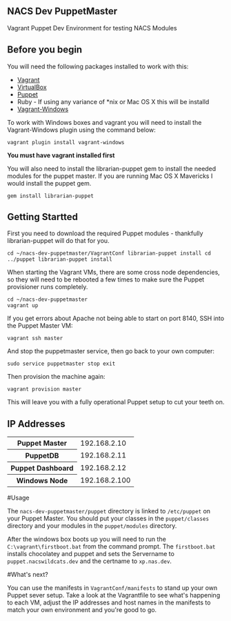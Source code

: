 ## NACS Dev PuppetMaster

Vagrant Puppet Dev Environment for testing NACS Modules


## Before you begin

You will need the following packages installed to work with this:

* [Vagrant](http://vagrantup.com)
* [VirtualBox](http://www.virtualbox.org)
* [Puppet](http://www.puppetlabs.com)
* Ruby - If using any variance of *nix or Mac OS X this will be installd
* [Vagrant-Windows](https://github.com/WinRB/vagrant-windows)

To work with Windows boxes and vagrant you will need to install the Vagrant-Windows plugin using the command below:

``vagrant plugin install vagrant-windows``

**You must have vagrant installed first**

You will also need to install the librarian-puppet gem to install the needed modules for the puppet master.  If you are running Mac OS X Mavericks I would install the puppet gem.

``gem install librarian-puppet``


## Getting Startted

First you need to download the required Puppet modules - thankfully librarian-puppet will do that for you.

``
cd ~/nacs-dev-puppetmaster/VagrantConf
librarian-puppet install
cd ../puppet
librarian-puppet install
``

When starting the Vagrant VMs, there are some cross node dependencies, so they will need to be rebooted a few times to make sure the Puppet provisioner runs completely.

```
cd ~/nacs-dev-puppetmaster
vagrant up
```

If you get errors about Apache not being able to start on port 8140, SSH into the Puppet Master VM:

``vagrant ssh master``

And stop the puppetmaster service, then go back to your own computer:

``
sudo service puppetmaster stop
exit
``

Then provision the machine again:

``vagrant provision master``

This will leave you with a fully operational Puppet setup to cut your teeth on.

## IP Addresses

<table>
<tr><th>Puppet Master</th><td>192.168.2.10</td></tr>
<tr><th>PuppetDB</th><td>192.168.2.11</td></tr>
<tr><th>Puppet Dashboard</th><td>192.168.2.12</td></tr>
<tr><th>Windows Node</th><td>192.168.2.100</td></tr>
</table>

#Usage

The ``nacs-dev-puppetmaster/puppet`` directory is linked to ``/etc/puppet`` on your Puppet Master. You should put your classes in the ``puppet/classes`` directory and your modules in the ``puppet/modules`` directory.

After the windows box boots up you will need to run the ``C:\vagrant\firstboot.bat`` from the command prompt.  The ``firstboot.bat`` installs chocolatey and puppet and sets the Servername to ``puppet.nacswildcats.dev`` and the certname to ``xp.nas.dev``.

#What's next?

You can use the manifests in ``VagrantConf/manifests`` to stand up your own Puppet sever setup. Take a look at the Vagrantfile to see what's happening to each VM, adjust the IP addresses and host names in the manifests to match your own environment and you're good to go.
